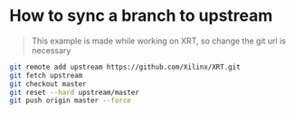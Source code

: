# How to sync a branch to upstream

> This example is made while working on XRT, so change the git url is necessary

```bash
git remote add upstream https://github.com/Xilinx/XRT.git
git fetch upstream
git checkout master
git reset --hard upstream/master 
git push origin master --force
```
